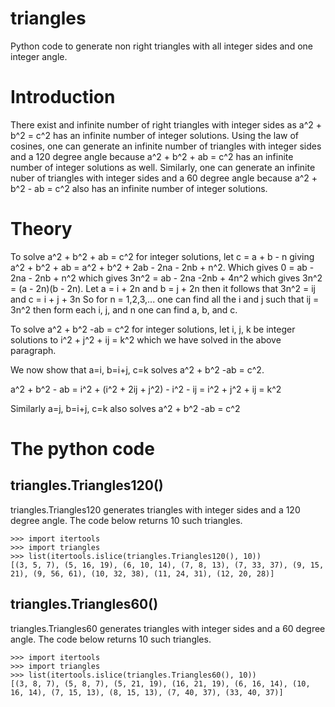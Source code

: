 # triangles

Python code to generate non right triangles with all integer sides and one
integer angle.

# Introduction

There exist and infinite number of right triangles with integer sides as
a^2 + b^2 = c^2 has an infinite number of integer solutions. Using the law
of cosines, one can generate an infinite number of triangles with integer
sides and a 120 degree angle because a^2 + b^2 + ab = c^2 has an infinite
number of integer solutions as well. Similarly, one can generate an infinite
nuber of triangles with integer sides and a 60 degree angle because 
a^2 + b^2 - ab = c^2 also has an infinite number of integer solutions.

# Theory

To solve a^2 + b^2 + ab = c^2 for integer solutions, let c = a + b - n giving
a^2 + b^2 + ab = a^2 + b^2 + 2ab - 2na - 2nb + n^2. Which gives
0 = ab - 2na - 2nb + n^2 which gives 3n^2 = ab - 2na -2nb + 4n^2
which gives 3n^2 = (a - 2n)(b - 2n).
Let a = i + 2n and b = j + 2n then it follows that 3n^2 = ij and c = i + j + 3n
So for n = 1,2,3,... one can find all the i and j such that ij = 3n^2 then
form each i, j, and n  one can find a, b, and c.

To solve a^2 + b^2 -ab = c^2 for integer solutions, let i, j, k be integer
solutions to i^2 + j^2 + ij = k^2 which we have solved in the above paragraph.

We now show that a=i, b=i+j, c=k solves a^2 + b^2 -ab = c^2.

a^2 + b^2 - ab = i^2 + (i^2 + 2ij + j^2) - i^2 - ij =  i^2 + j^2 + ij = k^2

Similarly a=j, b=i+j, c=k also solves a^2 + b^2 -ab = c^2

# The python code

## triangles.Triangles120()

triangles.Triangles120 generates triangles with integer sides and a 120 degree
angle. The code below returns 10 such triangles.

```
>>> import itertools
>>> import triangles
>>> list(itertools.islice(triangles.Triangles120(), 10))
[(3, 5, 7), (5, 16, 19), (6, 10, 14), (7, 8, 13), (7, 33, 37), (9, 15, 21), (9, 56, 61), (10, 32, 38), (11, 24, 31), (12, 20, 28)]
```

## triangles.Triangles60()

triangles.Triangles60 generates triangles with integer sides and a 60 degree
angle. The code below returns 10 such triangles.

```
>>> import itertools
>>> import triangles
>>> list(itertools.islice(triangles.Triangles60(), 10))
[(3, 8, 7), (5, 8, 7), (5, 21, 19), (16, 21, 19), (6, 16, 14), (10, 16, 14), (7, 15, 13), (8, 15, 13), (7, 40, 37), (33, 40, 37)]
```

